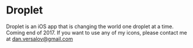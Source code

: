 # Droplet
Droplet is an iOS app that is changing the world one droplet at a time. Coming end of 2017.
If you want to use any of my icons, please contact me at dan.versalov@gmail.com

